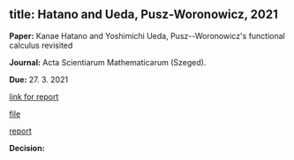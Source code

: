 title: Hatano and Ueda, Pusz-Woronowicz, 2021
---
**Paper:** Kanae Hatano and Yoshimichi Ueda, Pusz--Woronowicz's functional calculus revisited

**Journal:** Acta Scientiarum Mathematicarum (Szeged).

**Due:** 27. 3. 2021

[link for report]( https://ef.msp.org/refrep.php?rr=154325&s=0C62B251A8)

[file](REF_hatano2021/file.pdf)

[report](REF_hatano2021/report.pdf)

**Decision:**
